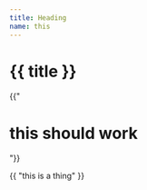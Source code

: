 ```yaml
---
title: Heading
name: this
---
```


# {{ title }}

{{"<h1> this should work</h1>"}}

{{
    "this is a thing"
}}
